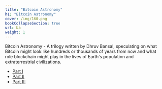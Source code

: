 ```yaml
---
title: "Bitcoin Astronomy"
h1: "Bitcoin Astronomy"
cover: /img/160.png
bookCollapseSection: true
url: ba
weight: 1
---
```


Bitcoin Astronomy - A trilogy written by Dhruv Bansal, speculating on what Bitcoin might look like hundreds or thousands of years from now and what role blockchain might play in the lives of Earth's population and extraterrestrial civilizations.

- [Part I](/en/ba/1)
- [Part II](/en/ba/2)
- [Part III](/en/ba/3)